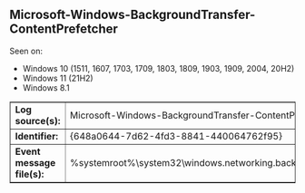 ## Microsoft-Windows-BackgroundTransfer-ContentPrefetcher

Seen on:
* Windows 10 (1511, 1607, 1703, 1709, 1803, 1809, 1903, 1909, 2004, 20H2)
* Windows 11 (21H2)
* Windows 8.1

<table border="1" class="docutils">
  <tbody>
    <tr>
      <td><b>Log source(s):</b></td>
      <td>Microsoft-Windows-BackgroundTransfer-ContentPrefetcher</td>
    </tr>
    <tr>
      <td><b>Identifier:</b></td>
      <td>{648a0644-7d62-4fd3-8841-440064762f95}</td>
    </tr>
    <tr>
      <td><b>Event message file(s):</b></td>
      <td>%systemroot%\system32\windows.networking.backgroundtransfer.contentprefetchtask.dll</td>
    </tr>
  </tbody>
</table>

&nbsp;

